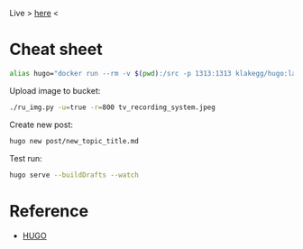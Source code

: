 Live > [here](http://homin.dev/blog) <

# Cheat sheet

```bash
alias hugo="docker run --rm -v $(pwd):/src -p 1313:1313 klakegg/hugo:latest"
```

Upload image to bucket:
```sh
./ru_img.py -u=true -r=800 tv_recording_system.jpeg
```

Create new post:
```sh
hugo new post/new_topic_title.md
```

Test run:
```sh
hugo serve --buildDrafts --watch
```

# Reference

* [HUGO](https://gohugo.io/)
